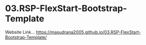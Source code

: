 # 03.RSP-FlexStart-Bootstrap-Template

Website Link...
https://masudrana2005.github.io/03.RSP-FlexStart-Bootstrap-Template/
